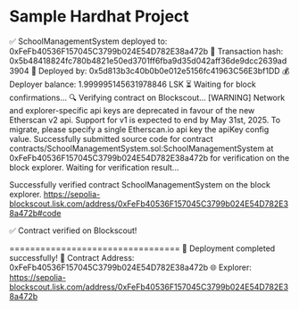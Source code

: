# Sample Hardhat Project

✅ SchoolManagementSystem deployed to: 0xFeFb40536F157045C3799b024E54D782E38a472b
📝 Transaction hash: 0x5b48418824fc780b4821e50ed3701ff6fba9d35d042aff36de9dcc2639ad3904
👤 Deployed by: 0x5d813b3c40b0b0e012e5156fc41963C56E3bf1DD
💰 Deployer balance: 1.999995145631978846 LSK
⏳ Waiting for block confirmations...
🔍 Verifying contract on Blockscout...
[WARNING] Network and explorer-specific api keys are deprecated in favour of the new Etherscan v2 api. Support for v1 is expected to end by May 31st, 2025. To migrate, please specify a single Etherscan.io api key the apiKey config value.
Successfully submitted source code for contract
contracts/SchoolManagementSystem.sol:SchoolManagementSystem at 0xFeFb40536F157045C3799b024E54D782E38a472b
for verification on the block explorer. Waiting for verification result...

Successfully verified contract SchoolManagementSystem on the block explorer.
https://sepolia-blockscout.lisk.com/address/0xFeFb40536F157045C3799b024E54D782E38a472b#code

✅ Contract verified on Blockscout!

=================================
🎉 Deployment completed successfully!
📍 Contract Address: 0xFeFb40536F157045C3799b024E54D782E38a472b
🌐 Explorer: https://sepolia-blockscout.lisk.com/address/0xFeFb40536F157045C3799b024E54D782E38a472b